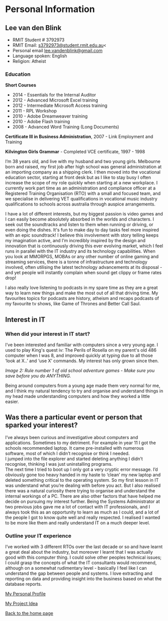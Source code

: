 # Personal Information

## Lee van den Blink
- RMIT Student # 3792973
- RMIT Email: s3792973@student.rmit.edu.au<
- Personal email lee.vandenblink@gmail.com
- Language spoken: English
- Religion: Atheist

### Education 

<b>Short Courses</b>
- 2014 - Essentials for the Internal Auditor
- 2012 - Advanced Microsoft Excel training
- 2012 - Intermediate Microsoft Access training
- 2011 - RPL Workshop
- 2010 - Adobe Dreamweaver training 
- 2010 - Adobe Flash training 
- 2008 - Advanced Word Training (Long Documents) 


<b>Certificate III in Business Administration</b>, 2007 - Link Employment and Training

<b>Kilvington Girls Grammar</b> - Completed VCE certificate, 1997 - 1998

I’m 38 years old, and live with my husband and two young girls.  Melbourne born and raised, my first job after high school was 
general administration at an importing company as a shipping clerk.  I then moved into the vocational education sector, starting at 
front desk but as I like to stay busy I often increase the scope of my role quickly when starting at a new workplace.  I currently 
work part time as an administration and compliance officer at a Registered Training Organisation (RTO) with a small and focused team, 
and we specialise in delivering VET qualifications in vocational music industry qualifications to schools across australia through 
auspice arrangements.

I have a lot of different interests, but my biggest passion is video games and I can easily become absolutely absorbed in the 
worlds and characters.  I seek out the soundtracks and listen to them when  running or driving, or even doing the dishes.  It's 
fun to make day to day tasks feel more inspired  with an epic soundtrack! I believe this involvement with story telling keeps my 
imagination active, and I’m incredibly inspired by the design and innovation that is continuously driving this ever evolving market, 
which I feel runs in parallel with the IT industry and its technology capabilities.  When you look at MMORPGS, MOBAs or any other 
number of online gaming and streaming services, there is a tonne of  infrastructure and technology involved, often utilising the 
latest technology advancements at its disposal - and yet people will instantly complain when sound get clippy or frame rates drop!

I also really love listening to podcasts in my spare time as they are a great way to learn new things and make the most out of all 
that driving time.  My favourites topics for podcasts are history, atheism and recaps podcasts of my favourite tv shows, like 
Game of Thrones and Better Call Saul.     

## Interest in IT

### When did your interest in IT start?

I’ve been interested and familiar with computers since a very young age.  I used to play King's quest iv: The Perils of Rosella 
on my parent's old 486 computer when I was 8, and improved quickly at typing due to all those ‘look at X..’ and ‘use X’ commands. 
My interest has only grown since then. 


<i>Image 2: Rule number 1 of old school adventure games - Make sure you save before you do ANYTHING.  </i>

Being around computers from a young age made them very normal for me, and I think my natural tendency to try and organise and 
understand things in my head made understanding computers and how they worked a little easier.  

## Was there a particular event or person that sparked your interest?

I’ve always been curious and investigative about computers and applications.  Sometimes to my detriment.  For example in year 11 I 
got the schools recommended laptop.  It came pre-installed with numerous software, most of which I didn’t recognise or think I needed.  
I jumped into the file explorer and started deleting anything I didn’t recognise, thinking I was just uninstalling programs.  
The next time I tried to boot up I only got a very cryptic error message.  I’d obviously gone too heavy handed in my haste to 
‘clean’ my new laptop and deleted something critical to the operating system.  So my first lesson in IT was understand what you’re 
dealing with before you act.  But I also realised there was a natural curiosity there trying to organise and understand the internal 
workings of a PC.  There are also other factors that have helped me decide on pursuing my interest further.  Being the Systems 
Administrator at two previous jobs gave me a lot of contact with IT professionals, and I always took this as an opportunity to learn 
as much as I could, and a lot of the people I got to know quite well and really respected.  I realised I wanted to be more like them 
and really understand IT on a much deeper level.     


### Outline your IT experience 
I’ve worked with 3 different RTOs over the last decade or so and have learnt a great deal about the industry, but moreover I 
learnt that I was actually good with this computer thing.  I could solve other peoples technical issues; I could grasp the concepts 
of what the IT consultants would recommend, although on a somewhat rudimentary level - basically I feel like I can understand the gap 
between people and systems.  I love extracting and reporting on data and providing insight into the business based on what the 
database reports.  


<p><a href="https://leevdb.github.io/Lee-van-den-Blink/profile.md">My Personal Profile</a></p>
<p><a href="https://leevdb.github.io/Lee-van-den-Blink/Project.md">My Project Idea</a></p>
<p><a href="https://leevdb.github.io/Lee-van-den-Blink/">Back to the home page</a></p>
